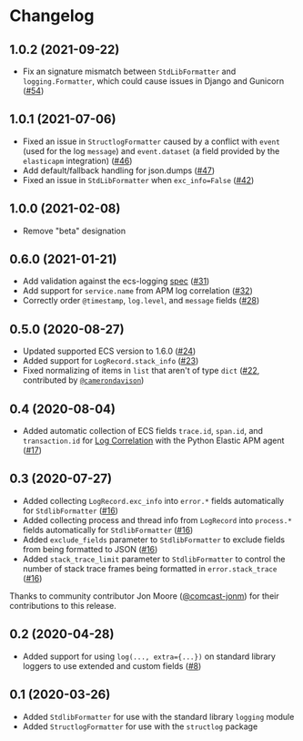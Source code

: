 # Changelog

## 1.0.2 (2021-09-22)

* Fix an signature mismatch between `StdLibFormatter` and `logging.Formatter`,
  which could cause issues in Django and Gunicorn
  ([#54](https://github.com/elastic/ecs-logging-python/pull/54))

## 1.0.1 (2021-07-06)

* Fixed an issue in `StructlogFormatter` caused by a conflict with `event`
  (used for the log `message`) and `event.dataset` (a field provided by the
  `elasticapm` integration) ([#46](https://github.com/elastic/ecs-logging-python/pull/46))
* Add default/fallback handling for json.dumps ([#47](https://github.com/elastic/ecs-logging-python/pull/47))
* Fixed an issue in `StdLibFormatter` when `exc_info=False` ([#42](https://github.com/elastic/ecs-logging-python/pull/42))

## 1.0.0 (2021-02-08)

* Remove "beta" designation

## 0.6.0 (2021-01-21)

* Add validation against the ecs-logging [spec](https://github.com/elastic/ecs-logging/blob/master/spec/spec.json) ([#31](https://github.com/elastic/ecs-logging-python/pull/31))
* Add support for `service.name` from APM log correlation ([#32](https://github.com/elastic/ecs-logging-python/pull/32))
* Correctly order `@timestamp`, `log.level`, and `message` fields ([#28](https://github.com/elastic/ecs-logging-python/pull/28))

## 0.5.0 (2020-08-27)

- Updated supported ECS version to 1.6.0 ([#24](https://github.com/elastic/ecs-logging-python/pull/24))
- Added support for `LogRecord.stack_info` ([#23](https://github.com/elastic/ecs-logging-python/pull/23))
- Fixed normalizing of items in `list` that aren't of type
  `dict` ([#22](https://github.com/elastic/ecs-logging-python/pull/22), contributed by [`@camerondavison`](https://github.com/camerondavison))

## 0.4 (2020-08-04)

- Added automatic collection of ECS fields `trace.id`, `span.id`, and `transaction.id` for
  [Log Correlation](https://www.elastic.co/guide/en/apm/agent/python/master/log-correlation.html) with
  the Python Elastic APM agent ([#17](https://github.com/elastic/ecs-logging-python/pull/17))

## 0.3 (2020-07-27)

- Added collecting `LogRecord.exc_info` into `error.*` fields
  automatically for `StdlibFormatter` ([#16](https://github.com/elastic/ecs-logging-python/pull/16))
- Added collecting process and thread info from `LogRecord` into `process.*` fields
  automatically for `StdlibFormatter` ([#16](https://github.com/elastic/ecs-logging-python/pull/16))
- Added `exclude_fields` parameter to `StdlibFormatter` to
  exclude fields from being formatted to JSON ([#16](https://github.com/elastic/ecs-logging-python/pull/16))
- Added `stack_trace_limit` parameter to `StdlibFormatter`
  to control the number of stack trace frames being
  formatted in `error.stack_trace` ([#16](https://github.com/elastic/ecs-logging-python/pull/16))

Thanks to community contributor Jon Moore ([@comcast-jonm](https://github.com/comcast-jonm))
for their contributions to this release.

## 0.2 (2020-04-28)

- Added support for using `log(..., extra={...})` on standard library
  loggers to use extended and custom fields ([#8](https://github.com/elastic/ecs-logging-python/pull/8))

## 0.1 (2020-03-26)

- Added `StdlibFormatter` for use with the standard library `logging` module
- Added `StructlogFormatter` for use with the `structlog` package

